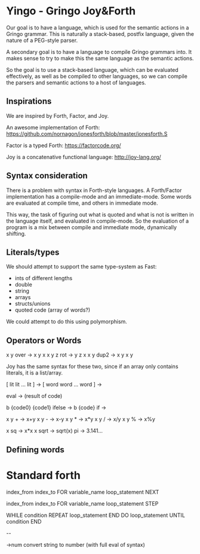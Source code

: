 # Yingo - Gringo Joy&Forth

Our goal is to have a language, which is used for the semantic actions in a Gringo
grammar. This is naturally a stack-based, postfix language, given the nature of a
PEG-style parser. 

A secondary goal is to have a language to compile Gringo grammars into. It makes sense
to try to make this the same language as the semantic actions.

So the goal is to use a stack-based language, which can be evaluated effectively,
as well as be compiled to other languages, so we can compile the parsers and semantic
actions to a host of languages.

## Inspirations

We are inspired by Forth, Factor, and Joy.

An awesome implementation of Forth:
https://github.com/nornagon/jonesforth/blob/master/jonesforth.S

Factor is a typed Forth:
https://factorcode.org/

Joy is a concatenative functional language:
http://joy-lang.org/

## Syntax consideration

There is a problem with syntax in Forth-style languages. A Forth/Factor implementation
has a compile-mode and an immediate-mode. Some words are evaluated at
compile time, and others in immediate mode.

This way, the task of figuring out what is quoted and what is not is written
in the language itself, and evaluated in compile-mode. So the evaluation of
a program is a mix between compile and immediate mode, dynamically shifting.

## Literals/types

We should attempt to support the same type-system as Fast:

- ints of different lengths
- double
- string
- arrays
- structs/unions
- quoted code (array of words?)

We could attempt to do this using polymorphism.

## Operators or Words

x y over -> x y x
x y z rot -> y z x
x y dup2 -> x y x y 

Joy has the same syntax for these two, since if an array only
contains literals, it is a list/array.

[ lit lit ... lit ]	   -> <array>
[ word word ... word ] -> <quoted-program>

<quote> eval -> (result of code)

b {code0} {code1} ifelse  -> <eval code0 or code1>
b {code} if  -> <eval code0 or nothing>

x y + -> x+y
x y - -> x-y
x y * -> x*y
x y / -> x/y
x y % -> x%y

x sq -> x*x
x sqrt -> sqrt(x)
pi -> 3.141...

## Defining words


# Standard forth

index_from index_to FOR variable_name loop_statement NEXT

index_from index_to FOR variable_name loop_statement <int> STEP

 WHILE condition REPEAT loop_statement END
 DO loop_statement UNTIL condition END

--

->num   convert string to number (with full eval of syntax)
